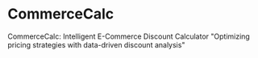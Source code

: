 # CommerceCalc
CommerceCalc: Intelligent E-Commerce Discount Calculator "Optimizing pricing strategies with data-driven discount analysis"
